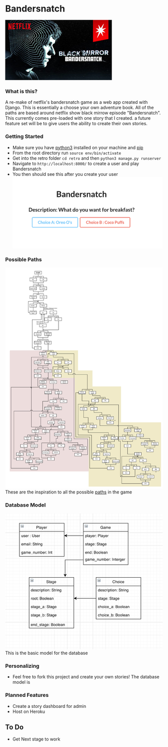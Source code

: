 # Bandersnatch

![Bandersnatch Picture](images/netflix.jpg)  

### What is this? 
A re-make of netflix's bandersnatch game as a web app created with Django. This is essentially a choose your own adventure book. All of the paths are based around netflix show black mirrow episode "Bandersnatch". This currently comes pre-loaded with one story that I created. a future feature set will be to give users the ability to create their own stories. 


### Getting Started
- Make sure you have [python3](https://www.python.org/download/releases/3.0/) installed on your machine and [pip](https://pip.pypa.io/en/stable/installing/)
- From the root directory run `source env/bin/activate`
- Get into the retro folder `cd retro` and then `python3 manage.py runserver`
- Navigate to `http://localhost:8000/` to create a user and play Bandersnatch
- You then should see this after you create your user ![screenshot](images/screenshot.png)

### Possible Paths

![Path](images/paths.jpg) 
These are the inspiration to all the possible [paths](https://www.polygon.com/2018/12/29/18159525/black-mirror-bandersnatch-all-endings-guide-netflix) in the game

### Database Model
![Model](images/model.png)
This is the basic model for the database

### Personalizing 
- Feel free to fork this project and create your own stories! The database model is 

### Planned Features
- Create a story dashboard for admin
- Host on Heroku

## To Do 
- Get Next stage to work

<!--
### Usefull Development Commands 
- `source env/bin/activate`
- `python3 manage.py runserver`
- `python3 manage.py makemigrations`
- `python3 manage.py migrate`

### Admin User 
- User: `andybui`
- Password: `Fivestar54`
-->

 
